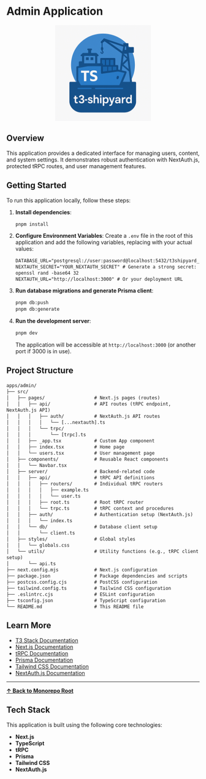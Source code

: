 # Admin Application

<p align="center">
  <img src="../../t3-shipyard-image.png" alt="t3-shipyard logo" width="250"/>
</p>

## Overview

This application provides a dedicated interface for managing users, content, and system settings. It demonstrates robust authentication with NextAuth.js, protected tRPC routes, and user management features.

## Getting Started

To run this application locally, follow these steps:

1. **Install dependencies**:

   ```bash
   pnpm install
   ```

2. **Configure Environment Variables**: Create a `.env` file in the root of this application and add the following variables, replacing with your actual values:

   ```
   DATABASE_URL="postgresql://user:password@localhost:5432/t3shipyard_admin"
   NEXTAUTH_SECRET="YOUR_NEXTAUTH_SECRET" # Generate a strong secret: openssl rand -base64 32
   NEXTAUTH_URL="http://localhost:3000" # Or your deployment URL
   ```

3. **Run database migrations and generate Prisma client**:

   ```bash
   pnpm db:push
   pnpm db:generate
   ```

4. **Run the development server**:

   ```bash
   pnpm dev
   ```

   The application will be accessible at `http://localhost:3000` (or another port if 3000 is in use).

## Project Structure

```
apps/admin/
├── src/
│   ├── pages/                  # Next.js pages (routes)
│   │   ├── api/                # API routes (tRPC endpoint, NextAuth.js API)
│   │   │   ├── auth/           # NextAuth.js API routes
│   │   │   │   └── [...nextauth].ts
│   │   │   └── trpc/
│   │   │       └── [trpc].ts
│   │   ├── _app.tsx            # Custom App component
│   │   ├── index.tsx           # Home page
│   │   └── users.tsx           # User management page
│   ├── components/             # Reusable React components
│   │   └── Navbar.tsx
│   ├── server/                 # Backend-related code
│   │   ├── api/                # tRPC API definitions
│   │   │   ├── routers/        # Individual tRPC routers
│   │   │   │   ├── example.ts
│   │   │   │   └── user.ts
│   │   │   ├── root.ts         # Root tRPC router
│   │   │   └── trpc.ts         # tRPC context and procedures
│   │   ├── auth/               # Authentication setup (NextAuth.js)
│   │   │   └── index.ts
│   │   └── db/                 # Database client setup
│   │       └── client.ts
│   ├── styles/                 # Global styles
│   │   └── globals.css
│   └── utils/                  # Utility functions (e.g., tRPC client setup)
│       └── api.ts
├── next.config.mjs             # Next.js configuration
├── package.json                # Package dependencies and scripts
├── postcss.config.cjs          # PostCSS configuration
├── tailwind.config.ts          # Tailwind CSS configuration
├── .eslintrc.cjs               # ESLint configuration
├── tsconfig.json               # TypeScript configuration
└── README.md                   # This README file
```

## Learn More

- [T3 Stack Documentation](https://create.t3.gg/)
- [Next.js Documentation](https://nextjs.org/docs)
- [tRPC Documentation](https://trpc.io/docs)
- [Prisma Documentation](https://www.prisma.io/docs)
- [Tailwind CSS Documentation](https://tailwindcss.com/docs)
- [NextAuth.js Documentation](https://next-auth.js.org/)

---

**[&#8593; Back to Monorepo Root](https://github.com/dunamismax/t3-shipyard?tab=readme-ov-file#projects-overview)**

## Tech Stack

This application is built using the following core technologies:

- **Next.js**
- **TypeScript**
- **tRPC**
- **Prisma**
- **Tailwind CSS**
- **NextAuth.js**
